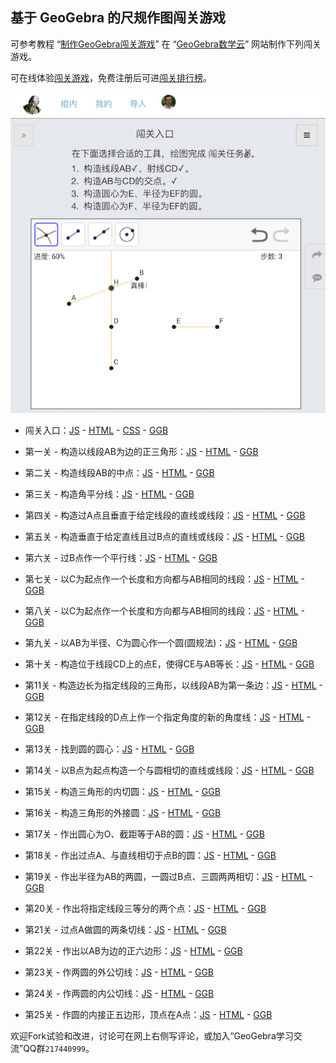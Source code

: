 ## 基于 GeoGebra 的尺规作图闯关游戏

可参考教程 “[制作GeoGebra闯关游戏][euclid]” 在 “[GeoGebra数学云][site]” 网站制作下列闯关游戏。

可在线体验[闯关游戏][home]，免费注册后可进[闯关排行榜][medals]。

![](tutorial.png)

- 闯关入口：[JS](js/0.js) - [HTML](js/0.html) - [CSS](js/0.css) - [GGB](ggb/tutorial.ggb)

- 第一关 - 构造以线段AB为边的正三角形：[JS](js/01.js) - [HTML](js/m.html) - [GGB](ggb/01.ggb)

- 第二关 - 构造线段AB的中点：[JS](js/02.js) - [HTML](js/m.html) - [GGB](ggb/02.ggb)

- 第三关 - 构造角平分线：[JS](js/03.js) - [HTML](js/m.html) - [GGB](ggb/03.ggb)

- 第四关 - 构造过A点且垂直于给定线段的直线或线段：[JS](js/04.js) - [HTML](js/m.html) - [GGB](ggb/04.ggb)

- 第五关 - 构造垂直于给定直线且过B点的直线或线段：[JS](js/05.js) - [HTML](js/m.html) - [GGB](ggb/05.ggb)

- 第六关 - 过B点作一个平行线：[JS](js/06.js) - [HTML](js/m.html) - [GGB](ggb/06.ggb)

- 第七关 - 以C为起点作一个长度和方向都与AB相同的线段：[JS](js/07.js) - [HTML](js/m.html) - [GGB](ggb/07.ggb)

- 第八关 - 以C为起点作一个长度和方向都与AB相同的线段：[JS](js/08.js) - [HTML](js/m.html) - [GGB](ggb/08.ggb)

- 第九关 - 以AB为半径、C为圆心作一个圆(圆规法)：[JS](js/09.js) - [HTML](js/m.html) - [GGB](ggb/09.ggb)

- 第十关 - 构造位于线段CD上的点E，使得CE与AB等长：[JS](js/10.js) - [HTML](js/m.html) - [GGB](ggb/10.ggb)

- 第11关 - 构造边长为指定线段的三角形，以线段AB为第一条边：[JS](js/11.js) - [HTML](js/m.html) - [GGB](ggb/11.ggb)

- 第12关 - 在指定线段的D点上作一个指定角度的新的角度线：[JS](js/12.js) - [HTML](js/m.html) - [GGB](ggb/12.ggb)

- 第13关 - 找到圆的圆心：[JS](js/13.js) - [HTML](js/m.html) - [GGB](ggb/13.ggb)

- 第14关 - 以B点为起点构造一个与圆相切的直线或线段：[JS](js/14.js) - [HTML](js/m.html) - [GGB](ggb/14.ggb)

- 第15关 - 构造三角形的内切圆：[JS](js/15.js) - [HTML](js/m.html) - [GGB](ggb/15.ggb)

- 第16关 - 构造三角形的外接圆：[JS](js/16.js) - [HTML](js/m.html) - [GGB](ggb/16.ggb)

- 第17关 - 作出圆心为O、截距等于AB的圆：[JS](js/17.js) - [HTML](js/m.html) - [GGB](ggb/17.ggb)

- 第18关 - 作出过点A、与直线相切于点B的圆：[JS](js/18.js) - [HTML](js/m.html) - [GGB](ggb/18.ggb)

- 第19关 - 作出半径为AB的两圆，一圆过B点、三圆两两相切：[JS](js/19.js) - [HTML](js/m.html) - [GGB](ggb/19.ggb)

- 第20关 - 作出将指定线段三等分的两个点：[JS](js/20.js) - [HTML](js/m.html) - [GGB](ggb/20.ggb)

- 第21关 - 过点A做圆的两条切线：[JS](js/21.js) - [HTML](js/m.html) - [GGB](ggb/21.ggb)

- 第22关 - 作出以AB为边的正六边形：[JS](js/22.js) - [HTML](js/m.html) - [GGB](ggb/22.ggb)

- 第23关 - 作两圆的外公切线：[JS](js/23.js) - [HTML](js/m.html) - [GGB](ggb/23.ggb)

- 第24关 - 作两圆的内公切线：[JS](js/24.js) - [HTML](js/m.html) - [GGB](ggb/24.ggb)

- 第25关 - 作圆的内接正五边形，顶点在A点：[JS](js/25.js) - [HTML](js/m.html) - [GGB](ggb/25.ggb)

[euclid]: http://rhcad.com/blog/2016/10/euclid/
[site]: http://ggbstudy.top/
[home]: http://ggbstudy.top/#/s/euclid/home
[medals]: http://ggbstudy.top/#/medals/euclid

欢迎Fork试验和改进，讨论可在网上右侧写评论，或加入“GeoGebra学习交流”QQ群`217440999`。